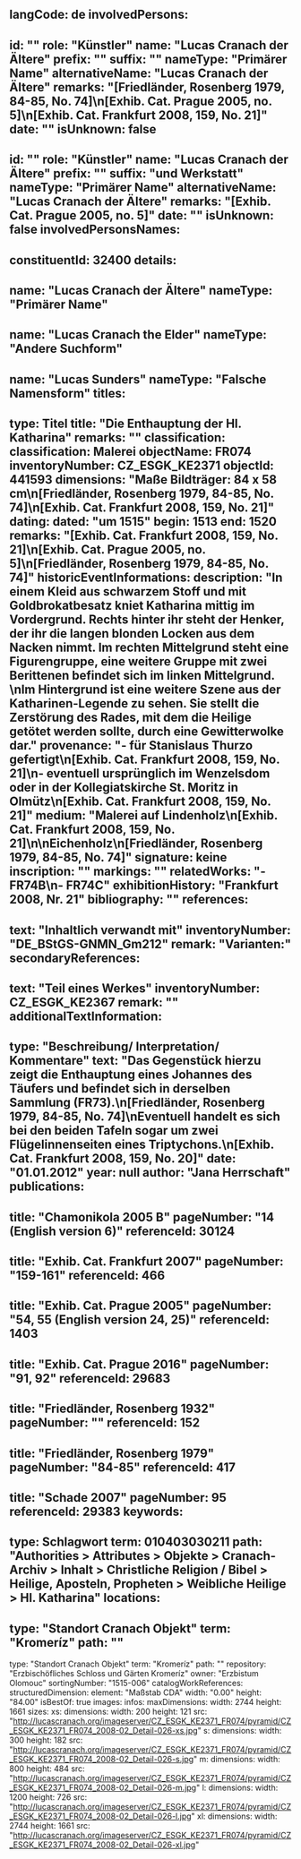 langCode: de
involvedPersons: 
 - 
   id: ""
  role: "Künstler"
  name: "Lucas Cranach der Ältere"
  prefix: ""
  suffix: ""
  nameType: "Primärer Name"
  alternativeName: "Lucas Cranach der Ältere"
  remarks: "[Friedländer, Rosenberg 1979, 84-85, No. 74]\n[Exhib. Cat. Prague 2005, no. 5]\n[Exhib. Cat. Frankfurt 2008, 159, No. 21]"
  date: ""
  isUnknown: false
 - 
   id: ""
  role: "Künstler"
  name: "Lucas Cranach der Ältere"
  prefix: ""
  suffix: "und Werkstatt"
  nameType: "Primärer Name"
  alternativeName: "Lucas Cranach der Ältere"
  remarks: "[Exhib. Cat. Prague 2005, no. 5]"
  date: ""
  isUnknown: false
involvedPersonsNames: 
 - 
   constituentId: 32400
  details: 
   - 
   name: "Lucas Cranach der Ältere"
    nameType: "Primärer Name"
   - 
   name: "Lucas Cranach the Elder"
    nameType: "Andere Suchform"
   - 
   name: "Lucas Sunders"
    nameType: "Falsche Namensform"
titles: 
 - 
   type: Titel
  title: "Die Enthauptung der Hl. Katharina"
  remarks: ""
classification: 
 classification: Malerei
objectName: FR074
inventoryNumber: CZ_ESGK_KE2371
objectId: 441593
dimensions: "Maße Bildträger: 84 x 58 cm\n[Friedländer, Rosenberg 1979, 84-85, No. 74]\n[Exhib. Cat. Frankfurt 2008, 159, No. 21]"
dating: 
 dated: "um 1515"
 begin: 1513
 end: 1520
 remarks: "[Exhib. Cat. Frankfurt 2008, 159, No. 21]\n[Exhib. Cat. Prague 2005, no. 5]\n[Friedländer, Rosenberg 1979, 84-85, No. 74]"
 historicEventInformations: 
description: "In einem Kleid aus schwarzem Stoff und mit Goldbrokatbesatz kniet Katharina mittig im Vordergrund. Rechts hinter ihr steht der Henker, der ihr die langen blonden Locken aus dem Nacken nimmt. Im rechten Mittelgrund steht eine Figurengruppe, eine weitere Gruppe mit zwei Berittenen befindet sich im linken Mittelgrund. \nIm Hintergrund ist eine weitere Szene aus der Katharinen-Legende zu sehen. Sie stellt die Zerstörung des Rades, mit dem die Heilige getötet werden sollte, durch eine Gewitterwolke dar."
provenance: "- für Stanislaus Thurzo gefertigt\n[Exhib. Cat. Frankfurt 2008, 159, No. 21]\n- eventuell ursprünglich im Wenzelsdom oder in der Kollegiatskirche St. Moritz in Olmütz\n[Exhib. Cat. Frankfurt 2008, 159, No. 21]"
medium: "Malerei auf Lindenholz\n[Exhib. Cat. Frankfurt 2008, 159, No. 21]\n\nEichenholz\n[Friedländer, Rosenberg 1979, 84-85, No. 74]"
signature: keine
inscription: ""
markings: ""
relatedWorks: "- FR74B\n- FR74C"
exhibitionHistory: "Frankfurt 2008, Nr. 21"
bibliography: ""
references: 
 - 
   text: "Inhaltlich verwandt mit"
  inventoryNumber: "DE_BStGS-GNMN_Gm212"
  remark: "Varianten:"
secondaryReferences: 
 - 
   text: "Teil eines Werkes"
  inventoryNumber: CZ_ESGK_KE2367
  remark: ""
additionalTextInformation: 
 - 
   type: "Beschreibung/ Interpretation/ Kommentare"
  text: "Das Gegenstück hierzu zeigt die Enthauptung eines Johannes des Täufers und befindet sich in derselben Sammlung (FR73).\n[Friedländer, Rosenberg 1979, 84-85, No. 74]\nEventuell handelt es sich bei den beiden Tafeln sogar um zwei Flügelinnenseiten eines Triptychons.\n[Exhib. Cat. Frankfurt 2008, 159, No. 20]"
  date: "01.01.2012"
  year: null
  author: "Jana Herrschaft"
publications: 
 - 
   title: "Chamonikola 2005 B"
  pageNumber: "14 (English version 6)"
  referenceId: 30124
 - 
   title: "Exhib. Cat. Frankfurt 2007"
  pageNumber: "159-161"
  referenceId: 466
 - 
   title: "Exhib. Cat. Prague 2005"
  pageNumber: "54, 55 (English version 24, 25)"
  referenceId: 1403
 - 
   title: "Exhib. Cat. Prague 2016"
  pageNumber: "91, 92"
  referenceId: 29683
 - 
   title: "Friedländer, Rosenberg 1932"
  pageNumber: ""
  referenceId: 152
 - 
   title: "Friedländer, Rosenberg 1979"
  pageNumber: "84-85"
  referenceId: 417
 - 
   title: "Schade 2007"
  pageNumber: 95
  referenceId: 29383
keywords: 
 - 
   type: Schlagwort
  term: 010403030211
  path: "Authorities > Attributes > Objekte > Cranach-Archiv > Inhalt > Christliche Religion / Bibel > Heilige, Aposteln, Propheten > Weibliche Heilige > Hl. Katharina"
locations: 
 - 
   type: "Standort Cranach Objekt"
  term: "Kromeríz"
  path: ""
 - 
   type: "Standort Cranach Objekt"
  term: "Kromeríz"
  path: ""
repository: "Erzbischöfliches Schloss und Gärten Kromeríz"
owner: "Erzbistum Olomouc"
sortingNumber: "1515-006"
catalogWorkReferences: 
structuredDimension: 
 element: "Maßstab CDA"
 width: "0.00"
 height: "84.00"
isBestOf: true
images: 
 infos: 
  maxDimensions: 
   width: 2744
   height: 1661
 sizes: 
  xs: 
   dimensions: 
    width: 200
    height: 121
   src: "http://lucascranach.org/imageserver/CZ_ESGK_KE2371_FR074/pyramid/CZ_ESGK_KE2371_FR074_2008-02_Detail-026-xs.jpg"
  s: 
   dimensions: 
    width: 300
    height: 182
   src: "http://lucascranach.org/imageserver/CZ_ESGK_KE2371_FR074/pyramid/CZ_ESGK_KE2371_FR074_2008-02_Detail-026-s.jpg"
  m: 
   dimensions: 
    width: 800
    height: 484
   src: "http://lucascranach.org/imageserver/CZ_ESGK_KE2371_FR074/pyramid/CZ_ESGK_KE2371_FR074_2008-02_Detail-026-m.jpg"
  l: 
   dimensions: 
    width: 1200
    height: 726
   src: "http://lucascranach.org/imageserver/CZ_ESGK_KE2371_FR074/pyramid/CZ_ESGK_KE2371_FR074_2008-02_Detail-026-l.jpg"
  xl: 
   dimensions: 
    width: 2744
    height: 1661
   src: "http://lucascranach.org/imageserver/CZ_ESGK_KE2371_FR074/pyramid/CZ_ESGK_KE2371_FR074_2008-02_Detail-026-xl.jpg"